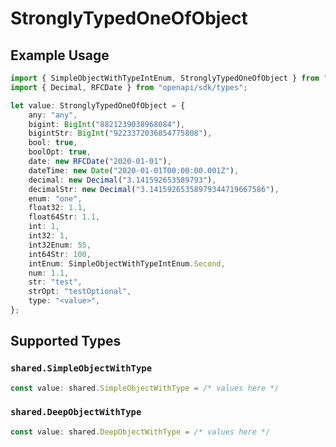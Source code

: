 # StronglyTypedOneOfObject

## Example Usage

```typescript
import { SimpleObjectWithTypeIntEnum, StronglyTypedOneOfObject } from "openapi/sdk/models/shared";
import { Decimal, RFCDate } from "openapi/sdk/types";

let value: StronglyTypedOneOfObject = {
    any: "any",
    bigint: BigInt("8821239038968084"),
    bigintStr: BigInt("9223372036854775808"),
    bool: true,
    boolOpt: true,
    date: new RFCDate("2020-01-01"),
    dateTime: new Date("2020-01-01T00:00:00.001Z"),
    decimal: new Decimal("3.141592653589793"),
    decimalStr: new Decimal("3.14159265358979344719667586"),
    enum: "one",
    float32: 1.1,
    float64Str: 1.1,
    int: 1,
    int32: 1,
    int32Enum: 55,
    int64Str: 100,
    intEnum: SimpleObjectWithTypeIntEnum.Second,
    num: 1.1,
    str: "test",
    strOpt: "testOptional",
    type: "<value>",
};
```

## Supported Types

### `shared.SimpleObjectWithType`

```typescript
const value: shared.SimpleObjectWithType = /* values here */
```

### `shared.DeepObjectWithType`

```typescript
const value: shared.DeepObjectWithType = /* values here */
```

